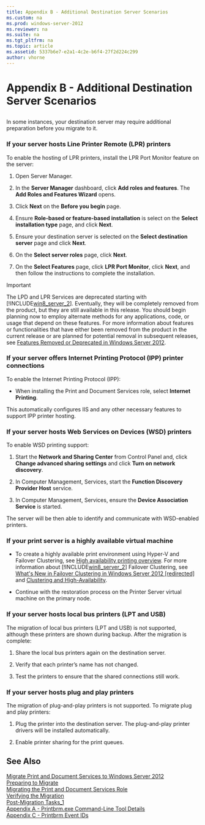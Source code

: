 ```yaml
---
title: Appendix B - Additional Destination Server Scenarios
ms.custom: na
ms.prod: windows-server-2012
ms.reviewer: na
ms.suite: na
ms.tgt_pltfrm: na
ms.topic: article
ms.assetid: 5337b6e7-e2a1-4c2e-b6f4-27f2d224c299
author: vhorne
---
```

# Appendix B - Additional Destination Server Scenarios
  
## <a name="BKMK_AppendixB"></a>  
In some instances, your destination server may require additional preparation before you migrate to it.  
  
### If your server hosts Line Printer Remote \(LPR\) printers  
To enable the hosting of LPR printers, install the LPR Port Monitor feature on the server:  
  
1.  Open Server Manager.  
  
2.  In the **Server Manager** dashboard, click **Add roles and features**. The **Add Roles and Features Wizard** opens.  
  
3.  Click **Next** on the **Before you begin** page.  
  
4.  Ensure **Role\-based or feature\-based installation** is select on the **Select installation type** page, and click **Next**.  
  
5.  Ensure your destination server is selected on the **Select destination server** page and click **Next**.  
  
6.  On the **Select server roles** page, click **Next**.  
  
7.  On the **Select Features** page, click **LPR Port Monitor**, click **Next**, and then follow the instructions to complete the installation.  
  
> [!IMPORTANT]  
> The LPD and LPR Services are deprecated starting with [!INCLUDE[win8_server_2](../Token/win8_server_2_md.md)]. Eventually, they will be completely removed from the product, but they are still available in this release. You should begin planning now to employ alternate methods for any applications, code, or usage that depend on these features. For more information about features or functionalities that have either been removed from the product in the current release or are planned for potential removal in subsequent releases, see [Features Removed or Deprecated in Windows Server 2012](../Topic/Features-Removed-or-Deprecated-in-Windows-Server-2012.md).  
  
### If your server offers Internet Printing Protocol \(IPP\) printer connections  
To enable the Internet Printing Protocol \(IPP\):  
  
-   When installing the Print and Document Services role, select **Internet Printing**.  
  
This automatically configures IIS and any other necessary features to support IPP printer hosting.  
  
### If your server hosts Web Services on Devices \(WSD\) printers  
To enable WSD printing support:  
  
1.  Start the **Network and Sharing Center** from Control Panel and, click **Change advanced sharing settings** and click **Turn on network discovery**.  
  
2.  In Computer Management, Services, start the **Function Discovery Provider Host** service.  
  
3.  In Computer Management, Services, ensure the **Device Association Service** is started.  
  
The server will be then able to identify and communicate with WSD\-enabled printers.  
  
### If your print server is a highly available virtual machine  
  
-   To create a highly available print environment using Hyper\-V and Failover Clustering, see [High availability printing overview](assetId:///a5321958-4647-4511-acb2-1e03aa21fd20). For more information about [!INCLUDE[win8_server_2](../Token/win8_server_2_md.md)] Failover Clustering, see [What's New in Failover Clustering in Windows Server 2012 \[redirected\]](assetId:///187d6191-4f92-4f98-9cae-c5e6d5b74e76) and [Clustering and High\-Availability](http://blogs.msdn.com/b/clustering/archive/2012/04/18/10295158.aspx).  
  
-   Continue with the restoration process on the Printer Server virtual machine on the primary node.  
  
### If your server hosts local bus printers \(LPT and USB\)  
The migration of local bus printers \(LPT and USB\) is not supported, although these printers are shown during backup. After the migration is complete:  
  
1.  Share the local bus printers again on the destination server.  
  
2.  Verify that each printer’s name has not changed.  
  
3.  Test the printers to ensure that the shared connections still work.  
  
### If your server hosts plug and play printers  
The migration of plug\-and\-play printers is not supported. To migrate plug and play printers:  
  
1.  Plug the printer into the destination server. The plug\-and\-play printer drivers will be installed automatically.  
  
2.  Enable printer sharing for the print queues.  
  
## See Also  
[Migrate Print and Document Services to Windows Server 2012](../Topic/Migrate-Print-and-Document-Services-to-Windows-Server-2012.md)  
[Preparing to Migrate](../Topic/Preparing-to-Migrate.md)  
[Migrating the Print and Document Services Role](../Topic/Migrating-the-Print-and-Document-Services-Role.md)  
[Verifying the Migration](../Topic/Verifying-the-Migration.md)  
[Post-Migration Tasks_1](../Topic/Post-Migration-Tasks_1.md)  
[Appendix A - Printbrm.exe Command-Line Tool Details](../Topic/Appendix-A---Printbrm.exe-Command-Line-Tool-Details.md)  
[Appendix C - Printbrm Event IDs](../Topic/Appendix-C---Printbrm-Event-IDs.md)  
  
